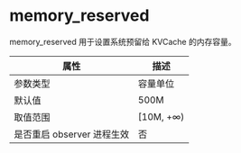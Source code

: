 memory_reserved 
====================================

memory_reserved 用于设置系统预留给 KVCache 的内存容量。


|      **属性**      |   **描述**   |
|------------------|------------|
| 参数类型             | 容量单位       |
| 默认值              | 500M       |
| 取值范围             | \[10M, +∞) |
| 是否重启 observer 进程生效 | 否          |



